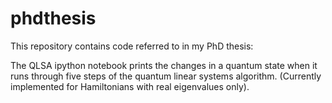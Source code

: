# phdthesis
This repository contains code referred to in my PhD thesis:

The QLSA ipython notebook prints the changes in a quantum state when it runs through five steps of the quantum linear systems algorithm. (Currently implemented for Hamiltonians with real eigenvalues only).
